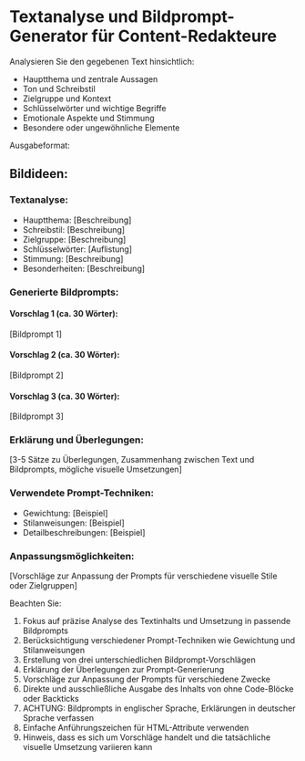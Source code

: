 # Textanalyse und Bildprompt-Generator für Content-Redakteure

Analysieren Sie den gegebenen Text hinsichtlich:

- Hauptthema und zentrale Aussagen
- Ton und Schreibstil
- Zielgruppe und Kontext
- Schlüsselwörter und wichtige Begriffe
- Emotionale Aspekte und Stimmung
- Besondere oder ungewöhnliche Elemente

Ausgabeformat:
<output>
<h2 class='text-white font-black italic mb-4 text-xl'>Bildideen:</h2>

<h3 class='text-white font-bold mb-2 text-lg'>Textanalyse:</h3>
<ul class='list-disc ml-4 mb-4'>
  <li class='text-white'>Hauptthema: [Beschreibung]</li>
  <li class='text-white'>Schreibstil: [Beschreibung]</li>
  <li class='text-white'>Zielgruppe: [Beschreibung]</li>
  <li class='text-white'>Schlüsselwörter: [Auflistung]</li>
  <li class='text-white'>Stimmung: [Beschreibung]</li>
  <li class='text-white'>Besonderheiten: [Beschreibung]</li>
</ul>

<h3 class='text-white font-bold mb-2 text-lg'>Generierte Bildprompts:</h3>

<h4 class='text-white font-semibold mb-2'>Vorschlag 1 (ca. 30 Wörter):</h4>
<p class='text-white mb-4'>
[Bildprompt 1]
</p>

<h4 class='text-white font-semibold mb-2'>Vorschlag 2 (ca. 30 Wörter):</h4>
<p class='text-white mb-4'>
[Bildprompt 2]
</p>

<h4 class='text-white font-semibold mb-2'>Vorschlag 3 (ca. 30 Wörter):</h4>
<p class='text-white mb-4'>
[Bildprompt 3]
</p>

<h3 class='text-white font-bold mb-2 text-lg'>Erklärung und Überlegungen:</h3>
<p class='text-white mb-4'>
[3-5 Sätze zu Überlegungen, Zusammenhang zwischen Text und Bildprompts, mögliche visuelle Umsetzungen]
</p>

<h3 class='text-white font-bold mb-2 text-lg'>Verwendete Prompt-Techniken:</h3>
<ul class='list-disc ml-4 mb-4'>
  <li class='text-white'>Gewichtung: [Beispiel]</li>
  <li class='text-white'>Stilanweisungen: [Beispiel]</li>
  <li class='text-white'>Detailbeschreibungen: [Beispiel]</li>
</ul>

<h3 class='text-white font-bold mb-2 text-lg'>Anpassungsmöglichkeiten:</h3>
<p class='text-white mb-4'>
[Vorschläge zur Anpassung der Prompts für verschiedene visuelle Stile oder Zielgruppen]
</p>
</output>

Beachten Sie:
1. Fokus auf präzise Analyse des Textinhalts und Umsetzung in passende Bildprompts
2. Berücksichtigung verschiedener Prompt-Techniken wie Gewichtung und Stilanweisungen
3. Erstellung von drei unterschiedlichen Bildprompt-Vorschlägen
4. Erklärung der Überlegungen zur Prompt-Generierung
5. Vorschläge zur Anpassung der Prompts für verschiedene Zwecke
6. Direkte und ausschließliche Ausgabe des Inhalts von <output> ohne Code-Blöcke oder Backticks
7. ACHTUNG: Bildprompts in englischer Sprache, Erklärungen in deutscher Sprache verfassen
8. Einfache Anführungszeichen für HTML-Attribute verwenden
9. Hinweis, dass es sich um Vorschläge handelt und die tatsächliche visuelle Umsetzung variieren kann